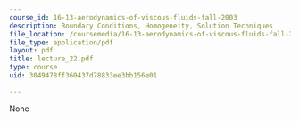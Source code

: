 ```yaml
---
course_id: 16-13-aerodynamics-of-viscous-fluids-fall-2003
description: Boundary Conditions, Homogeneity, Solution Techniques
file_location: /coursemedia/16-13-aerodynamics-of-viscous-fluids-fall-2003/3049478ff360437d78833ee3bb156e01_lecture_22.pdf
file_type: application/pdf
layout: pdf
title: lecture_22.pdf
type: course
uid: 3049478ff360437d78833ee3bb156e01

---
```

None